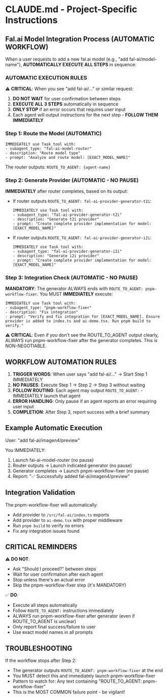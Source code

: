 # CLAUDE.md - Project-Specific Instructions

## Fal.ai Model Integration Process (AUTOMATIC WORKFLOW)

When a user requests to add a new fal.ai model (e.g., "add fal-ai/model-name"), **AUTOMATICALLY EXECUTE ALL STEPS** in sequence:

### AUTOMATIC EXECUTION RULES
⚠️ **CRITICAL**: When you see "add fal-ai/..." or similar request:
1. **DO NOT WAIT** for user confirmation between steps
2. **EXECUTE ALL 3 STEPS** automatically in sequence
3. **ONLY STOP** if an error occurs that requires user input
4. Each agent will output instructions for the next step - **FOLLOW THEM IMMEDIATELY**

### Step 1: Route the Model (AUTOMATIC)
```
IMMEDIATELY use Task tool with:
- subagent_type: "fal-ai-model-router"
- description: "Route model type"
- prompt: "Analyze and route model: [EXACT_MODEL_NAME]"
```

The router outputs: `ROUTE_TO_AGENT: {agent-name}`

### Step 2: Generate Provider (AUTOMATIC - NO PAUSE)
**IMMEDIATELY** after router completes, based on its output:

- If router outputs `ROUTE_TO_AGENT: fal-ai-provider-generator-t2i`:
  ```
  IMMEDIATELY use Task tool with:
  - subagent_type: "fal-ai-provider-generator-t2i"
  - description: "Generate t2i provider"
  - prompt: "Create complete provider implementation for model: [EXACT_MODEL_NAME]"
  ```

- If router outputs `ROUTE_TO_AGENT: fal-ai-provider-generator-i2i`:
  ```
  IMMEDIATELY use Task tool with:
  - subagent_type: "fal-ai-provider-generator-i2i"
  - description: "Generate i2i provider"
  - prompt: "Create complete provider implementation for model: [EXACT_MODEL_NAME]"
  ```

### Step 3: Integration Check (AUTOMATIC - NO PAUSE)
**MANDATORY**: The generator ALWAYS ends with `ROUTE_TO_AGENT: pnpm-workflow-fixer`. You MUST **IMMEDIATELY** execute:

```
IMMEDIATELY use Task tool with:
- subagent_type: "pnpm-workflow-fixer"
- description: "Fix integration"
- prompt: "Verify and fix integration for [EXACT_MODEL_NAME]. Ensure provider is added to index.ts and ai-demo.tsx. Run pnpm build to verify."
```

⚠️ **CRITICAL**: Even if you don't see the ROUTE_TO_AGENT output clearly, ALWAYS run pnpm-workflow-fixer after the generator completes. This is NON-NEGOTIABLE.

## WORKFLOW AUTOMATION RULES

1. **TRIGGER WORDS**: When user says "add fal-ai/..." → Start Step 1 IMMEDIATELY
2. **NO PAUSES**: Execute Step 1 → Step 2 → Step 3 without waiting
3. **FOLLOW ROUTING**: Each agent may output `ROUTE_TO_AGENT:` - IMMEDIATELY launch that agent
4. **ERROR HANDLING**: Only pause if an agent reports an error requiring user input
5. **COMPLETION**: After Step 3, report success with a brief summary

## Example Automatic Execution

User: "add fal-ai/imagen4/preview"

You IMMEDIATELY:
1. Launch fal-ai-model-router (no pause)
2. Router outputs → Launch indicated generator (no pause)  
3. Generator completes → Launch pnpm-workflow-fixer (no pause)
4. Report: "✅ Successfully added fal-ai/imagen4/preview"

## Integration Validation

The pnpm-workflow-fixer will automatically:
- Add provider to `/src/fal-ai/index.ts` exports
- Add provider to `ai-demo.tsx` with proper middleware
- Run `pnpm build` to verify no errors
- Fix any integration issues found

## CRITICAL REMINDERS

⚠️ **DO NOT**:
- Ask "Should I proceed?" between steps
- Wait for user confirmation after each agent
- Stop unless there's an actual error
- Skip the pnpm-workflow-fixer step (it's MANDATORY)

✅ **DO**:
- Execute all steps automatically
- Follow `ROUTE_TO_AGENT:` instructions immediately
- ALWAYS run pnpm-workflow-fixer after generator (even if ROUTE_TO_AGENT is unclear)
- Only report final success/failure to user
- Use exact model names in all prompts

## TROUBLESHOOTING

If the workflow stops after Step 2:
- The generator outputs `ROUTE_TO_AGENT: pnpm-workflow-fixer` at the end
- You MUST detect this and immediately launch pnpm-workflow-fixer
- Pattern to watch for: Any text containing "ROUTE_TO_AGENT: pnpm-workflow-fixer"
- This is the MOST COMMON failure point - be vigilant!